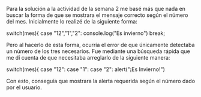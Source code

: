 Para la solución a la actividad de la semana 2 me basé más que nada
en buscar la forma de que se mostrara el mensaje correcto según el
número del mes.
Inicialmente lo realizé de la siguiente forma:

switch(mes){
	case "12","1","2":
		console.log("Es invierno")
		break;

Pero al hacerlo de esta forma, ocurría el error de que únicamente
detectaba un número de los tres necesarios. Fue mediante una 
búsqueda rápida que me dí cuenta de que necesitaba arreglarlo de
la siguiente manera:

switch(mes){
	case "12":
	case "1":
	case "2":
		alert("¡Es Invierno!")

Con esto, conseguía que mostrara la alerta requerida según el número
dado por el usuario.